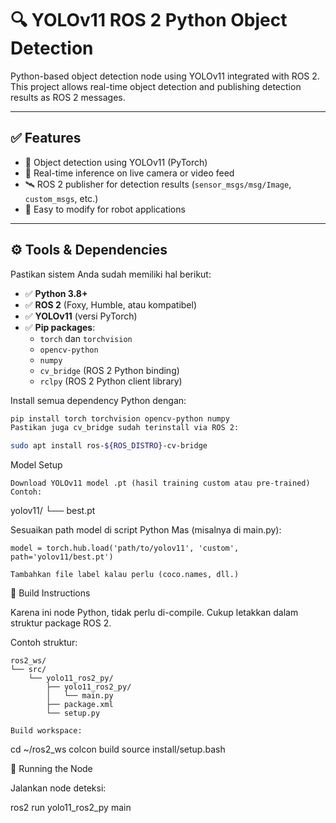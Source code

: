 # 🔍 YOLOv11 ROS 2 Python Object Detection

Python-based object detection node using YOLOv11 integrated with ROS 2.  
This project allows real-time object detection and publishing detection results as ROS 2 messages.

---

## ✅ Features

- 🔎 Object detection using YOLOv11 (PyTorch)
- 🧠 Real-time inference on live camera or video feed
- 🛰️ ROS 2 publisher for detection results (`sensor_msgs/msg/Image`, `custom_msgs`, etc.)
- 🎯 Easy to modify for robot applications

---

## ⚙️ Tools & Dependencies

Pastikan sistem Anda sudah memiliki hal berikut:

- ✅ **Python 3.8+**
- ✅ **ROS 2** (Foxy, Humble, atau kompatibel)
- ✅ **YOLOv11** (versi PyTorch)
- ✅ **Pip packages**:
  - `torch` dan `torchvision`
  - `opencv-python`
  - `numpy`
  - `cv_bridge` (ROS 2 Python binding)
  - `rclpy` (ROS 2 Python client library)

Install semua dependency Python dengan:
```bash
pip install torch torchvision opencv-python numpy
Pastikan juga cv_bridge sudah terinstall via ROS 2:

sudo apt install ros-${ROS_DISTRO}-cv-bridge
```
Model Setup

    Download YOLOv11 model .pt (hasil training custom atau pre-trained)
    Contoh:

yolov11/
└── best.pt

Sesuaikan path model di script Python Mas (misalnya di main.py):

    model = torch.hub.load('path/to/yolov11', 'custom', path='yolov11/best.pt')

    Tambahkan file label kalau perlu (coco.names, dll.)

🔨 Build Instructions

Karena ini node Python, tidak perlu di-compile. Cukup letakkan dalam struktur package ROS 2.

Contoh struktur:
```
ros2_ws/
└── src/
    └── yolo11_ros2_py/
        ├── yolo11_ros2_py/
        │   └── main.py
        ├── package.xml
        └── setup.py

Build workspace:
```
cd ~/ros2_ws
colcon build
source install/setup.bash

🚀 Running the Node

Jalankan node deteksi:

ros2 run yolo11_ros2_py main
